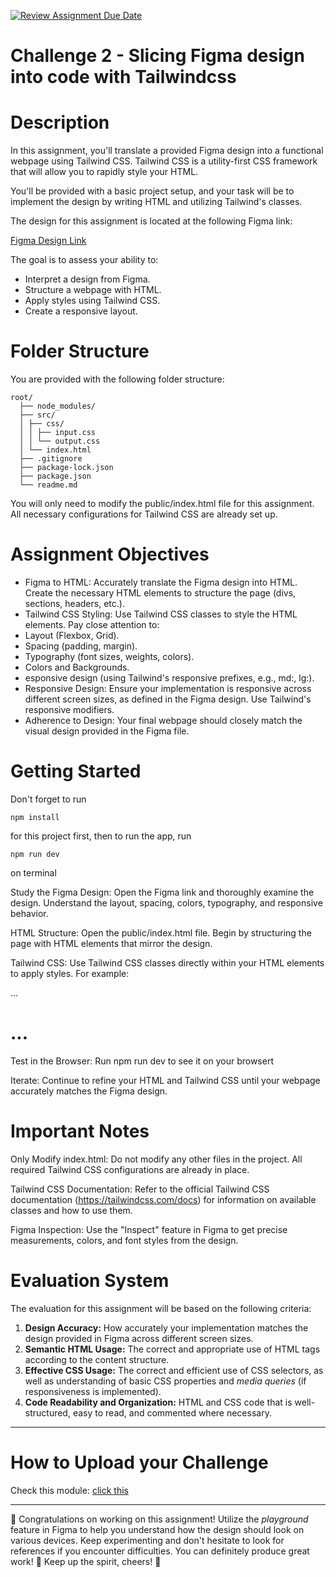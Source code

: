 [![Review Assignment Due Date](https://classroom.github.com/assets/deadline-readme-button-22041afd0340ce965d47ae6ef1cefeee28c7c493a6346c4f15d667ab976d596c.svg)](https://classroom.github.com/a/OnqSlXFH)
# Challenge 2 - Slicing Figma design into code with Tailwindcss

# Description

In this assignment, you'll translate a provided Figma design into a functional webpage using Tailwind CSS. Tailwind CSS is a utility-first CSS framework that will allow you to rapidly style your HTML.

You'll be provided with a basic project setup, and your task will be to implement the design by writing HTML and utilizing Tailwind's classes.

The design for this assignment is located at the following Figma link:

[Figma Design Link](https://www.figma.com/design/SiIl1A1UdSOVLKrtMjgHD2/Company-Profile---Batch-4?node-id=8411-143671&t=wyqKMkBKZYGo958y-1)

The goal is to assess your ability to:

- Interpret a design from Figma.
- Structure a webpage with HTML.
- Apply styles using Tailwind CSS.
- Create a responsive layout.

# Folder Structure

You are provided with the following folder structure:

```
root/
  ├── node_modules/
  ├── src/
  │ ├── css/
  │ │ ├── input.css
  │ │ └── output.css
  │ └── index.html
  ├── .gitignore
  ├── package-lock.json
  ├── package.json
  └── readme.md
```

You will only need to modify the public/index.html file for this assignment. All necessary configurations for Tailwind CSS are already set up.

# Assignment Objectives

- Figma to HTML: Accurately translate the Figma design into HTML. Create the necessary HTML elements to structure the page (divs, sections, headers, etc.).
- Tailwind CSS Styling: Use Tailwind CSS classes to style the HTML elements. Pay close attention to:
- Layout (Flexbox, Grid).
- Spacing (padding, margin).
- Typography (font sizes, weights, colors).
- Colors and Backgrounds.
- esponsive design (using Tailwind's responsive prefixes, e.g., md:, lg:).
- Responsive Design: Ensure your implementation is responsive across different screen sizes, as defined in the Figma design. Use Tailwind's responsive modifiers.
- Adherence to Design: Your final webpage should closely match the visual design provided in the Figma file.

# Getting Started

Don't forget to run

```
npm install
```

for this project first, then to run the app, run

```
npm run dev
```

on terminal

Study the Figma Design: Open the Figma link and thoroughly examine the design. Understand the layout, spacing, colors, typography, and responsive behavior.

HTML Structure: Open the public/index.html file. Begin by structuring the page with HTML elements that mirror the design.

Tailwind CSS: Use Tailwind CSS classes directly within your HTML elements to apply styles. For example:

<div class="flex justify-center items-center">...</div>

<h1 class="text-3xl font-bold text-blue-600">...</h1>

Test in the Browser: Run npm run dev to see it on your browsert

Iterate: Continue to refine your HTML and Tailwind CSS until your webpage accurately matches the Figma design.

# Important Notes

Only Modify index.html: Do not modify any other files in the project. All required Tailwind CSS configurations are already in place.

Tailwind CSS Documentation: Refer to the official Tailwind CSS documentation (https://tailwindcss.com/docs) for information on available classes and how to use them.

Figma Inspection: Use the "Inspect" feature in Figma to get precise measurements, colors, and font styles from the design.

# Evaluation System

The evaluation for this assignment will be based on the following criteria:

1.  **Design Accuracy:** How accurately your implementation matches the design provided in Figma across different screen sizes.
2.  **Semantic HTML Usage:** The correct and appropriate use of HTML tags according to the content structure.
3.  **Effective CSS Usage:** The correct and efficient use of CSS selectors, as well as understanding of basic CSS properties and _media queries_ (if responsiveness is implemented).
4.  **Code Readability and Organization:** HTML and CSS code that is well-structured, easy to read, and commented where necessary.

---

# How to Upload your Challenge

Check this module: [click this](https://orchid-clematis-3e4.notion.site/Panduan-Penggunaan-Git-Untuk-Upload-Assignment-e2d80a19b3684f5d8f1a4209dcf85445?pvs=73)

---

🎉 Congratulations on working on this assignment! Utilize the _playground_ feature in Figma to help you understand how the design should look on various devices. Keep experimenting and don't hesitate to look for references if you encounter difficulties. You can definitely produce great work! 🚀 Keep up the spirit, cheers! 🎈
